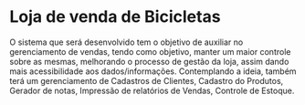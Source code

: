 # Loja de venda de Bicicletas

O sistema que será desenvolvido tem o objetivo de auxiliar no gerenciamento de vendas, tendo como objetivo, 
manter um maior controle sobre as mesmas, melhorando o processo de gestão da loja, assim dando mais acessibilidade aos dados/informações.
Contemplando a ideia, também terá um gerenciamento de 
Cadastros de Clientes, Cadastro do Produtos, Gerador de notas, Impressão de relatórios de Vendas, Controle de Estoque.
